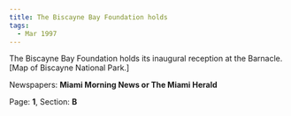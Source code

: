 ```yaml
---  
title: The Biscayne Bay Foundation holds  
tags:  
  - Mar 1997  
---  
```

  
The Biscayne Bay Foundation holds its inaugural reception at the Barnacle. [Map of Biscayne National Park.]  
  
Newspapers: **Miami Morning News or The Miami Herald**  
  
Page: **1**, Section: **B** 
